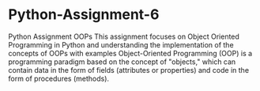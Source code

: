 # Python-Assignment-6
Python Assignment OOPs
This assignment focuses on Object Oriented Programming in Python and understanding the implementation of the concepts of OOPs with examples
Object-Oriented Programming (OOP) is a programming paradigm based on the concept of "objects," which can contain data in the form of fields (attributes or properties) and code in the form of procedures (methods).
